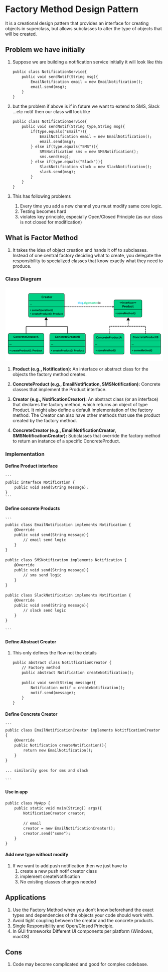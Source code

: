 # Factory Method Design Pattern

It is a creational design pattern that provides an interface for creating objects in superclass, but allows subclasses to alter the type of objects that will be created.

## Problem we have initially

1. Suppose we are building a notification service initially it will look like this

   ```
   public class NotificationService{
       public void sendNotif(String msg){
           EmailNotification email = new EmailNotification();
           email.send(msg);
       }
   }
   ```

2. but the problem if above is if in future we want to extend to SMS, Slack ...etc notif then our class will look like

   ```
   public class NotificationService{
       public void sendNotif(String type,String msg){
           if(type.equals("Email")){
               EmailNotification email = new EmailNotification();
               email.send(msg);
           } else if(type.equals("SMS")){
               SMSNotification sms = new SMSNotification();
               sms.send(msg);
           } else if(type.equals("Slack")){
               SlackNotification slack = new SlackNotification();
               slack.send(msg);
           }
       }
   }
   ```

3. This has following problems

   1. Every time you add a new channel you must modify same core logic.
   2. Testing becomes hard
   3. violates key principle, especially Open/Closed Principle (as our class is not closed for modification)

## What is Factor Method

1.  It takes the idea of object creation and hands it off to subclasses. Instead of one central factory deciding what to create, you delegate the responsibility to specialized classes that know exactly what they need to produce.

### Class Diagram

<p align="center">
    <img src="./images/factory.png"/>
</p>

1. **Product (e.g., Notification):** An interface or abstract class for the objects the factory method creates.

2. **ConcreteProduct (e.g., EmailNotification, SMSNotification):** Concrete classes that implement the Product interface.

3. **Creator (e.g., NotificationCreator):** An abstract class (or an interface) that declares the factory method, which returns an object of type Product. It might also define a default implementation of the factory method. The Creator can also have other methods that use the product created by the factory method.

4. **ConcreteCreator (e.g., EmailNotificationCreator, SMSNotificationCreator):** Subclasses that override the factory method to return an instance of a specific ConcreteProduct.

### Implementation

#### Define Product interface

    ```
    public interface Notification {
        public void send(String message);
    }
    ```

#### Define concrete Products

    ```
    public class EmailNotification implements Notification {
        @Override
        public void send(String message){
            // email send logic
        }
    }

    public class SMSNotification implements Notification {
        @Override
        public void send(String message){
            // sms send logic
        }
    }

    public class SlackNotification implements Notification {
        @Override
        public void send(String message){
            // slack send logic
        }
    }

    ```

#### Define Abstract Creator

1. This only defines the flow not the details

   ```
   public abstract class NotitficationCreator {
       // Factory method
       public abstract Notification createNotification();

       public void send(String message){
           Notification notif = createNotification();
           notif.send(message);
       }
   }

   ```

#### Define Concrete Creator

    ```
    public class EmailNotificationCreator implements NotitficationCreator {
        @Override
        public Notification createNotification(){
            return new EmailNotification();
        }
    }

    ... similarily goes for sms and slack

    ```

#### Use in app

```
public class MyApp {
    public static void main(String[] args){
        NotificationCreator creator;

        // email
        creator = new EmailNotificationCreator();
        creator.send("some");
    }
}
```

#### Add new type without modify

1. If we want to add push notification then we just have to
   1. create a new push notif creator class
   2. implement createNotification
   3. No existing classes changes needed

## Applications

1.  Use the Factory Method when you don’t know beforehand the exact types and dependencies of the objects your code should work with.
2.  Avoid tight coupling between the creator and the concrete products.
3.  Single Responsibility and Open/Closed Principle.
4.  In GUI frameworks Different UI components per platform (Windows, macOS)

## Cons

1. Code may become complicated and good for complex codebase.
